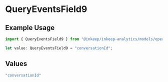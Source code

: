 # QueryEventsField9

## Example Usage

```typescript
import { QueryEventsField9 } from "@inkeep/inkeep-analytics/models/operations";

let value: QueryEventsField9 = "conversationId";
```

## Values

```typescript
"conversationId"
```